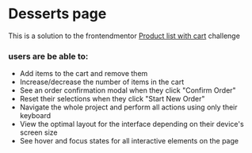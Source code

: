 # Desserts page

This is a solution to the frontendmentor [Product list with cart](https://www.frontendmentor.io/challenges/product-list-with-cart-5MmqLVAp_d) challenge 

### users are be able to:

- Add items to the cart and remove them
- Increase/decrease the number of items in the cart
- See an order confirmation modal when they click "Confirm Order"
- Reset their selections when they click "Start New Order"
- Navigate the whole project and perform all actions using only their keyboard
- View the optimal layout for the interface depending on their device's screen size
- See hover and focus states for all interactive elements on the page
